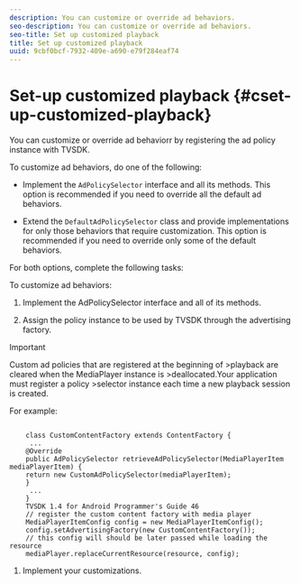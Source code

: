 ```yaml
---
description: You can customize or override ad behaviors.
seo-description: You can customize or override ad behaviors.
seo-title: Set up customized playback
title: Set up customized playback
uuid: 9cbf0bcf-7932-409e-a690-e79f284eaf74
---
```


# Set-up customized playback {#cset-up-customized-playback}

You can customize or override ad behaviorr by registering the ad policy instance with TVSDK.

To customize ad behaviors, do one of the following:

* Implement the `AdPolicySelector` interface and all its methods.
This option is recommended if you need to override all the default ad behaviors.

* Extend the `DefaultAdPolicySelector` class and provide implementations for only those behaviors that require
customization.
This option is recommended if you need to override only some of the default behaviors.

For both options, complete the following tasks:

To customize ad behaviors:

1. Implement the AdPolicySelector interface and all of its methods.

1. Assign the policy instance to be used by TVSDK through the advertising factory.

>[!IMPORTANT]
>
>Custom ad policies that are registered at the beginning of >playback are cleared when the MediaPlayer instance is >deallocated.Your application must register a policy >selector instance each time a new playback session is created.

For example:

```

    class CustomContentFactory extends ContentFactory {
     ...
    @Override
    public AdPolicySelector retrieveAdPolicySelector(MediaPlayerItem mediaPlayerItem) {
    return new CustomAdPolicySelector(mediaPlayerItem);
    }
     ...
    }
    TVSDK 1.4 for Android Programmer's Guide 46
    // register the custom content factory with media player
    MediaPlayerItemConfig config = new MediaPlayerItemConfig();
    config.setAdvertisingFactory(new CustomContentFactory());
    // this config will should be later passed while loading the resource
    mediaPlayer.replaceCurrentResource(resource, config);
```

1. Implement your customizations.